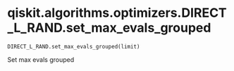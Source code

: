 # qiskit.algorithms.optimizers.DIRECT\_L\_RAND.set\_max\_evals\_grouped

`DIRECT_L_RAND.set_max_evals_grouped(limit)`

Set max evals grouped
